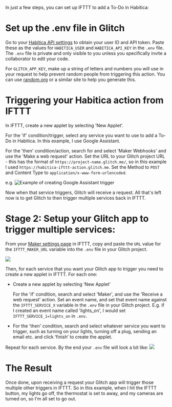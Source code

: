 In just a few steps, you can set up IFTTT to add a To-Do in Habitica:

# Set up the .env file in Glitch

Go to your [Habitica API settings](https://habitica.com/#/options/settings/api) to obtain your user ID and API token. Paste these as the values for `HABITICA_USER` and `HABITICA_API_KEY` in the `.env` file. The `.env` file is private and only visible to you unless you specifically invite a collaborator to edit your code.

For `GLITCH_APP_KEY`, make up a string of letters and numbers you will use in your request to help prevent random people from triggering this action. You can use [random.org](https://www.random.org/passwords/?num=5&len=16&format=html&rnd=new) or a similar site to help you generate this.

# Triggering your Habitica action from IFTTT

In IFTTT, create a new applet by selecting 'New Applet'.

For the 'if' condition/trigger, select any service you want to use to add a To-Do in Habitica. In this example, I use Google Assistant.

For the 'then' condition/action, search for and select 'Maker Webhooks' and use the 'Make a web request' action. Set the URL to your Glitch project URL - this has the format of `https://project-name.glitch.me/`, so in this example I used `https://habitica-ifttt-action.glitch.me`. Set the Method to `POST` and Content Type to `application/x-www-form-urlencoded`. 

e.g. ![Example of creating Google Assistant trigger](https://cdn.glitch.com/98d7e0eb-a328-4feb-9f6b-48eb446dc509%2Fadd-via-google.PNG?1494338568356)

Now when that service triggers, Glitch will receive a request. All that's left now is to get Glitch to then trigger multiple services back in IFTTT.

# Stage 2: Setup your Glitch app to trigger multiple services:

From your [Maker settings page](https://ifttt.com/services/maker/settings) in IFTTT, copy and paste the `URL` value for the `IFTTT_MAKER_URL` variable into the `.env` file in your Glitch project.

![](https://cdn.glitch.com/4761356a-9369-4e79-9d1e-a8306e8c00b5%2FiftttMakerURL.png)

Then, for each service that you want your Glitch app to trigger you need to create a new applet in IFTTT. For each one:

- Create a new applet by selecting ‘New Applet’

  For the 'if' condition, search and select 'Maker', and use the 'Receive a web request' action. Set an event name, and set that event name against the `IFTTT_SERVICE_X` variable in the `.env` file in your Glitch project. E.g. if I created an event name called 'lights_on', I would set `IFTTT_SERVICE_1=lights_on` in `.env`.

- For the 'then' condition, search and select whatever service you want to trigger, such as turning on your lights, turning off a plug, sending an email etc. and click ‘finish’ to create the applet.

Repeat for each service. By the end your `.env` file will look a bit like:
![](https://cdn.glitch.com/4761356a-9369-4e79-9d1e-a8306e8c00b5%2FiftttEnvFile.png)

# The Result

Once done, upon receiving a request your Glitch app will trigger those multiple other triggers in IFTTT. So in this example, when I hit the IFTTT button, my lights go off, the thermostat is set to away, and my cameras are turned on, so I'm all set to go out.